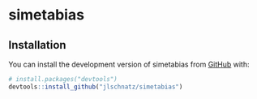 
<!-- README.md is generated from README.Rmd. Please edit that file -->

# simetabias

## Installation

You can install the development version of simetabias from
[GitHub](https://github.com/) with:

``` r
# install.packages("devtools")
devtools::install_github("jlschnatz/simetabias")
```
